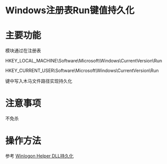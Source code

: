 # Windows注册表Run键值持久化

# 主要功能
模块通过在注册表

HKEY_LOCAL_MACHINE\Software\Microsoft\Windows\CurrentVersion\Run

HKEY_CURRENT_USER\Software\Microsoft\Windows\CurrentVersion\Run

键中写入木马文件路径实现持久化

# 注意事项
不免杀

# 操作方法
参考 [Winlogon Helper DLL持久化](./Persistence_WinlogonHelperDLL_Windows)


